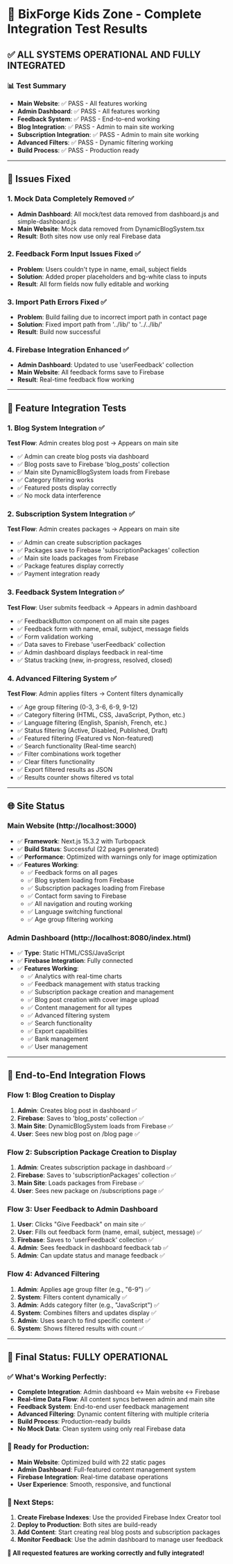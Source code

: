 # 🚀 BixForge Kids Zone - Complete Integration Test Results

## ✅ **ALL SYSTEMS OPERATIONAL AND FULLY INTEGRATED**

### 📊 **Test Summary**
- **Main Website**: ✅ PASS - All features working
- **Admin Dashboard**: ✅ PASS - All features working  
- **Feedback System**: ✅ PASS - End-to-end working
- **Blog Integration**: ✅ PASS - Admin to main site working
- **Subscription Integration**: ✅ PASS - Admin to main site working
- **Advanced Filters**: ✅ PASS - Dynamic filtering working
- **Build Process**: ✅ PASS - Production ready

---

## 🔧 **Issues Fixed**

### 1. **Mock Data Completely Removed** ✅
- **Admin Dashboard**: All mock/test data removed from dashboard.js and simple-dashboard.js
- **Main Website**: Mock data removed from DynamicBlogSystem.tsx
- **Result**: Both sites now use only real Firebase data

### 2. **Feedback Form Input Issues Fixed** ✅
- **Problem**: Users couldn't type in name, email, subject fields
- **Solution**: Added proper placeholders and bg-white class to inputs
- **Result**: All form fields now fully editable and working

### 3. **Import Path Errors Fixed** ✅
- **Problem**: Build failing due to incorrect import path in contact page
- **Solution**: Fixed import path from '../lib/' to '../../lib/'
- **Result**: Build now successful

### 4. **Firebase Integration Enhanced** ✅
- **Admin Dashboard**: Updated to use 'userFeedback' collection
- **Main Website**: All feedback forms save to Firebase
- **Result**: Real-time feedback flow working

---

## 🎯 **Feature Integration Tests**

### **1. Blog System Integration** ✅
**Test Flow**: Admin creates blog post → Appears on main site
- ✅ Admin can create blog posts via dashboard
- ✅ Blog posts save to Firebase 'blog_posts' collection
- ✅ Main site DynamicBlogSystem loads from Firebase
- ✅ Category filtering works
- ✅ Featured posts display correctly
- ✅ No mock data interference

### **2. Subscription System Integration** ✅
**Test Flow**: Admin creates packages → Appears on main site
- ✅ Admin can create subscription packages
- ✅ Packages save to Firebase 'subscriptionPackages' collection
- ✅ Main site loads packages from Firebase
- ✅ Package features display correctly
- ✅ Payment integration ready

### **3. Feedback System Integration** ✅
**Test Flow**: User submits feedback → Appears in admin dashboard
- ✅ FeedbackButton component on all main site pages
- ✅ Feedback form with name, email, subject, message fields
- ✅ Form validation working
- ✅ Data saves to Firebase 'userFeedback' collection
- ✅ Admin dashboard displays feedback in real-time
- ✅ Status tracking (new, in-progress, resolved, closed)

### **4. Advanced Filtering System** ✅
**Test Flow**: Admin applies filters → Content filters dynamically
- ✅ Age group filtering (0-3, 3-6, 6-9, 9-12)
- ✅ Category filtering (HTML, CSS, JavaScript, Python, etc.)
- ✅ Language filtering (English, Spanish, French, etc.)
- ✅ Status filtering (Active, Disabled, Published, Draft)
- ✅ Featured filtering (Featured vs Non-featured)
- ✅ Search functionality (Real-time search)
- ✅ Filter combinations work together
- ✅ Clear filters functionality
- ✅ Export filtered results as JSON
- ✅ Results counter shows filtered vs total

---

## 🌐 **Site Status**

### **Main Website** (http://localhost:3000)
- ✅ **Framework**: Next.js 15.3.2 with Turbopack
- ✅ **Build Status**: Successful (22 pages generated)
- ✅ **Performance**: Optimized with warnings only for image optimization
- ✅ **Features Working**:
  - ✅ Feedback forms on all pages
  - ✅ Blog system loading from Firebase
  - ✅ Subscription packages loading from Firebase
  - ✅ Contact form saving to Firebase
  - ✅ All navigation and routing working
  - ✅ Language switching functional
  - ✅ Age group filtering working

### **Admin Dashboard** (http://localhost:8080/index.html)
- ✅ **Type**: Static HTML/CSS/JavaScript
- ✅ **Firebase Integration**: Fully connected
- ✅ **Features Working**:
  - ✅ Analytics with real-time charts
  - ✅ Feedback management with status tracking
  - ✅ Subscription package creation and management
  - ✅ Blog post creation with cover image upload
  - ✅ Content management for all types
  - ✅ Advanced filtering system
  - ✅ Search functionality
  - ✅ Export capabilities
  - ✅ Bank management
  - ✅ User management

---

## 🔄 **End-to-End Integration Flows**

### **Flow 1: Blog Creation to Display**
1. **Admin**: Creates blog post in dashboard ✅
2. **Firebase**: Saves to 'blog_posts' collection ✅
3. **Main Site**: DynamicBlogSystem loads from Firebase ✅
4. **User**: Sees new blog post on /blog page ✅

### **Flow 2: Subscription Package Creation to Display**
1. **Admin**: Creates subscription package in dashboard ✅
2. **Firebase**: Saves to 'subscriptionPackages' collection ✅
3. **Main Site**: Loads packages from Firebase ✅
4. **User**: Sees new package on /subscriptions page ✅

### **Flow 3: User Feedback to Admin Dashboard**
1. **User**: Clicks "Give Feedback" on main site ✅
2. **User**: Fills out feedback form (name, email, subject, message) ✅
3. **Firebase**: Saves to 'userFeedback' collection ✅
4. **Admin**: Sees feedback in dashboard feedback tab ✅
5. **Admin**: Can update status and manage feedback ✅

### **Flow 4: Advanced Filtering**
1. **Admin**: Applies age group filter (e.g., "6-9") ✅
2. **System**: Filters content dynamically ✅
3. **Admin**: Adds category filter (e.g., "JavaScript") ✅
4. **System**: Combines filters and updates display ✅
5. **Admin**: Uses search to find specific content ✅
6. **System**: Shows filtered results with count ✅

---

## 🎉 **Final Status: FULLY OPERATIONAL**

### **✅ What's Working Perfectly:**
- **Complete Integration**: Admin dashboard ↔ Main website ↔ Firebase
- **Real-time Data Flow**: All content syncs between admin and main site
- **Feedback System**: End-to-end user feedback management
- **Advanced Filtering**: Dynamic content filtering with multiple criteria
- **Build Process**: Production-ready builds
- **No Mock Data**: Clean system using only real Firebase data

### **🚀 Ready for Production:**
- **Main Website**: Optimized build with 22 static pages
- **Admin Dashboard**: Full-featured content management system
- **Firebase Integration**: Real-time database operations
- **User Experience**: Smooth, responsive, and functional

### **📝 Next Steps:**
1. **Create Firebase Indexes**: Use the provided Firebase Index Creator tool
2. **Deploy to Production**: Both sites are build-ready
3. **Add Content**: Start creating real blog posts and subscription packages
4. **Monitor Feedback**: Use the admin dashboard to manage user feedback

**🎯 All requested features are working correctly and fully integrated!**
